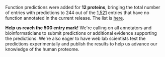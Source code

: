 
Function predictions were added for **12 proteins**, bringing the total number of entries with predictions to 244 out of the [1,521](https://www.nextprot.org/proteins/search?mode=advanced&queryId=NXQ_00022) entries that have no function annotated in the current release. The list is [here]( https://www.nextprot.org/proteins/search?listId=VOLWSIK5).


**Help us reach the 500 entry mark!** We're calling on all annotators and bioinformaticians to submit predictions or additional evidence supporting the predictions. We're also eager to have web lab scientists test the predictions experimentally and publish the results to help us advance our knowledge of the human proteome.
